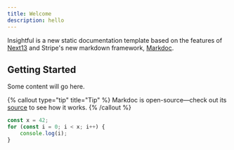 ```yaml
---
title: Welcome
description: hello
---
```


Insightful is a new static documentation template based on the features of [Next13](https://nextjs.org/blog/next-13) and Stripe's new markdown framework, [Markdoc](https://markdoc.dev).

## Getting Started

Some content will go here.

{% callout type="tip" title="Tip" %}
Markdoc is open-source—check out its [source](http://github.com/markdoc/markdoc) to see how it works.
{% /callout %}

```js
const x = 42;
for (const i = 0; i < x; i++) {
	console.log(i);
}
```
